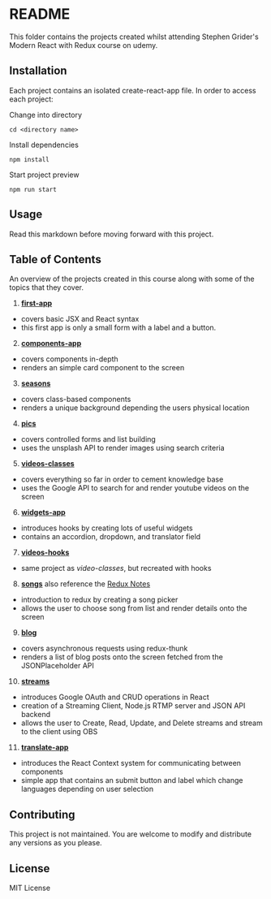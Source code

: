 # README

This folder contains the projects created whilst attending Stephen Grider's Modern React with Redux course on udemy.

## Installation

Each project contains an isolated create-react-app file. In order to access each project:

Change into directory

`cd <directory name>`

Install dependencies

`npm install`

Start project preview

`npm run start`

## Usage

Read this markdown before moving forward with this project.

## Table of Contents
An overview of the projects created in this course along with some of the topics that they cover.

1. **[first-app](first-app)**
  - covers basic JSX and React syntax
  - this first app is only a small form with a label and a button.
2. **[components-app](components-app)**
  - covers components in-depth
  - renders an simple card component to the screen
3. **[seasons](seasons)**
  - covers class-based components
  - renders a unique background depending the users physical location
4. **[pics](pics)**
  - covers controlled forms and list building
  - uses the unsplash API to render images using search criteria
5. **[videos-classes](videos-classes)**
  - covers everything so far in order to cement knowledge base
  - uses the Google API to search for and render youtube videos on the screen
6. **[widgets-app](widgets-app)**
  - introduces hooks by creating lots of useful widgets
  - contains an accordion, dropdown, and translator field
7. **[videos-hooks](videos-hooks)**
  - same project as *video-classes*, but recreated with hooks
8. **[songs](songs)** also reference the [Redux Notes](redux.md)
  - introduction to redux by creating a song picker
  - allows the user to choose song from list and render details onto the screen
9. **[blog](blog)**
  - covers asynchronous requests using redux-thunk
  - renders a list of blog posts onto the screen fetched from the JSONPlaceholder API
10. **[streams](streams)**
  - introduces Google OAuth and CRUD operations in React
  - creation of a Streaming Client, Node.js RTMP server and JSON API backend
  - allows the user to Create, Read, Update, and Delete streams and stream to the client using OBS
11. **[translate-app](translate-app)**
  - introduces the React Context system for communicating between components
  - simple app that contains an submit button and label which change languages depending on user selection

## Contributing

This project is not maintained. You are welcome to modify and distribute any versions as you please.

## License

MIT License